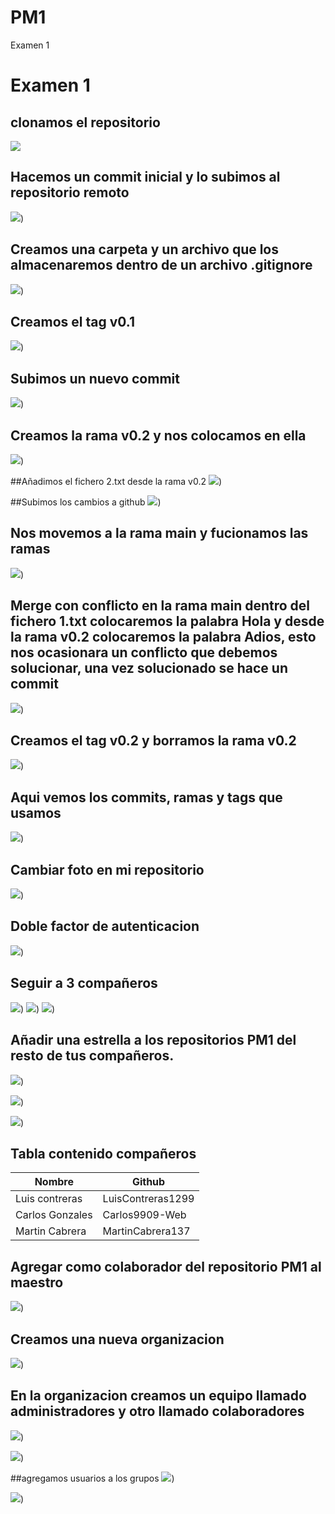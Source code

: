 # PM1
Examen 1


# Examen 1

## clonamos el repositorio
![](https://user-images.githubusercontent.com/91208072/191406693-7d8de2b0-a68d-49d5-8c91-58d723f4972a.png)

## Hacemos un commit inicial y lo subimos al repositorio remoto
![](https://user-images.githubusercontent.com/91208072/191409263-4ef28cd5-494d-4294-a03d-f9ae6ce4b065.png))

## Creamos una carpeta y un archivo que los almacenaremos dentro de un archivo .gitignore
![](https://user-images.githubusercontent.com/91208072/191410130-37691829-f4db-4a6d-a758-88e8d3cf27c3.png))

## Creamos el tag v0.1
![](https://user-images.githubusercontent.com/91208072/191410694-a0595145-7db4-4d33-ac1b-3f411eda0a49.png))

## Subimos un nuevo commit 
![](https://user-images.githubusercontent.com/91208072/191410918-67adffb6-c7fa-46c5-a3b5-dfe3c625bfa2.png))

## Creamos la rama v0.2 y nos colocamos en ella
![](https://user-images.githubusercontent.com/91208072/191411375-ef4b2998-b2ae-453e-bc09-b55d6d1bcf92.png))

##Añadimos el fichero 2.txt desde la rama v0.2
![](https://user-images.githubusercontent.com/91208072/191411745-54f492b6-9974-4e93-a2bd-8d8948d27c8a.png))

##Subimos los cambios a github
![](https://user-images.githubusercontent.com/91208072/191411882-e6926491-1ce5-4d30-b643-e286a0a6db0a.png))

## Nos movemos a la rama main y fucionamos las ramas
![](https://user-images.githubusercontent.com/91208072/191412197-29791215-5aa2-4802-831a-f8037c93a227.png))

## Merge con conflicto en la rama main dentro del fichero 1.txt colocaremos la palabra Hola y desde la rama v0.2 colocaremos la palabra Adios, esto nos ocasionara un conflicto que debemos solucionar, una vez solucionado se hace un commit
![](https://user-images.githubusercontent.com/91208072/191413242-8425491c-3496-451c-9da2-e1037d74ba09.png))

## Creamos el tag v0.2 y borramos la rama v0.2
![](https://user-images.githubusercontent.com/91208072/191413501-108930df-a160-43a3-b762-756e3cefae07.png))

## Aqui vemos los commits, ramas y tags que usamos
![](https://user-images.githubusercontent.com/91208072/191413889-043a40d5-75b8-4f25-a469-9ca3a49bd879.png))

## Cambiar foto en mi repositorio
![](https://user-images.githubusercontent.com/91208072/191502417-354018a2-0143-4842-ae55-851a10dab8d2.png))

## Doble factor de autenticacion
![](https://user-images.githubusercontent.com/91208072/191503641-30b13550-c3d7-4ca9-926a-fbbfb7933d6d.png))

## Seguir a 3 compañeros 
![](https://user-images.githubusercontent.com/91208072/191504118-f585f826-4f70-4c34-bee0-b0f9c8098e24.png))
![](https://user-images.githubusercontent.com/91208072/191504254-1277748b-6870-4cf0-b3c6-a3b2e5d75d4c.png))
![](https://user-images.githubusercontent.com/91208072/191504772-baab23a8-3b5c-4c48-aa02-8df15964a2ac.png))

## Añadir una estrella a los repositorios PM1 del resto de tus compañeros.
![](https://user-images.githubusercontent.com/91208072/191505182-4995a66b-a2c0-48cd-858c-5b2f5f54f993.png))

![](https://user-images.githubusercontent.com/91208072/191505363-700c9d7a-d701-4ed8-b244-69ebcd23d3a0.png))

![](https://user-images.githubusercontent.com/91208072/191505504-4f112384-74c5-44c0-99f2-9a9b452da71e.png))

## Tabla contenido compañeros
|  Nombre | Github  |
| ------------ | ------------ |
| Luis contreras  | LuisContreras1299  |
| Carlos Gonzales  |  Carlos9909-Web  |
| Martin Cabrera  | MartinCabrera137  |

## Agregar como colaborador del repositorio PM1 al maestro
![](https://user-images.githubusercontent.com/91208072/191506566-165c5bd9-f0b6-45c2-9658-ba30516d7777.png))

## Creamos una nueva organizacion
![](https://user-images.githubusercontent.com/91208072/191507337-89a40775-c195-48a5-b343-a3823a1acac7.png))

## En la organizacion creamos un equipo llamado administradores y otro llamado colaboradores
![](https://user-images.githubusercontent.com/91208072/191507860-93b290a7-297f-4e00-b8c9-e6baff2f69cb.png))

![](https://user-images.githubusercontent.com/91208072/191508132-3f808468-53ae-4b9d-b629-31e31755663e.png))

##agregamos usuarios a los grupos
![](https://user-images.githubusercontent.com/91208072/191508635-72086421-b496-4043-a3a7-e1b8587117af.png))

![](https://user-images.githubusercontent.com/91208072/191509093-a486fb18-d133-40ea-af19-b99b81d8ed5e.png))